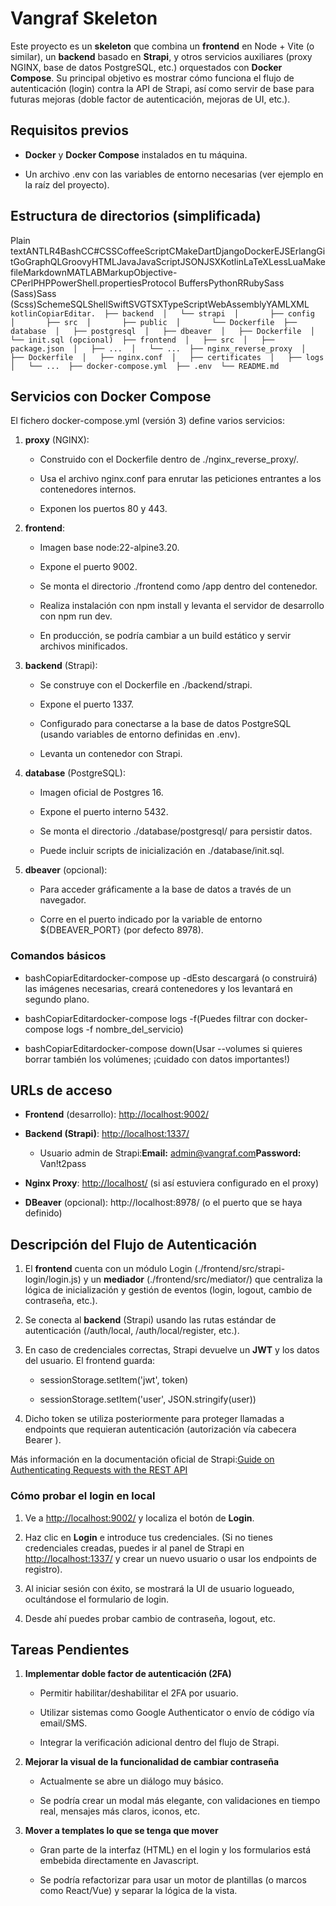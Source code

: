 Vangraf Skeleton
================

Este proyecto es un **skeleton** que combina un **frontend** en Node + Vite (o similar), un **backend** basado en **Strapi**, y otros servicios auxiliares (proxy NGINX, base de datos PostgreSQL, etc.) orquestados con **Docker Compose**. Su principal objetivo es mostrar cómo funciona el flujo de autenticación (login) contra la API de Strapi, así como servir de base para futuras mejoras (doble factor de autenticación, mejoras de UI, etc.).

Requisitos previos
------------------

*   **Docker** y **Docker Compose** instalados en tu máquina.
    
*   Un archivo .env con las variables de entorno necesarias (ver ejemplo en la raíz del proyecto).
    

Estructura de directorios (simplificada)
----------------------------------------

Plain textANTLR4BashCC#CSSCoffeeScriptCMakeDartDjangoDockerEJSErlangGitGoGraphQLGroovyHTMLJavaJavaScriptJSONJSXKotlinLaTeXLessLuaMakefileMarkdownMATLABMarkupObjective-CPerlPHPPowerShell.propertiesProtocol BuffersPythonRRubySass (Sass)Sass (Scss)SchemeSQLShellSwiftSVGTSXTypeScriptWebAssemblyYAMLXML`   kotlinCopiarEditar.  ├── backend  │   └── strapi  │       ├── config  │       ├── src  │       ├── public  │       └── Dockerfile  ├── database  │   ├── postgresql  │   ├── dbeaver  │   ├── Dockerfile  │   └── init.sql (opcional)  ├── frontend  │   ├── src  │   ├── package.json  │   ├── ...  │   └── ...  ├── nginx_reverse_proxy  │   ├── Dockerfile  │   ├── nginx.conf  │   ├── certificates  │   ├── logs  │   └── ...  ├── docker-compose.yml  ├── .env  └── README.md   `

Servicios con Docker Compose
----------------------------

El fichero docker-compose.yml (versión 3) define varios servicios:

1.  **proxy** (NGINX):
    
    *   Construido con el Dockerfile dentro de ./nginx\_reverse\_proxy/.
        
    *   Usa el archivo nginx.conf para enrutar las peticiones entrantes a los contenedores internos.
        
    *   Exponen los puertos 80 y 443.
        
2.  **frontend**:
    
    *   Imagen base node:22-alpine3.20.
        
    *   Expone el puerto 9002.
        
    *   Se monta el directorio ./frontend como /app dentro del contenedor.
        
    *   Realiza instalación con npm install y levanta el servidor de desarrollo con npm run dev.
        
    *   En producción, se podría cambiar a un build estático y servir archivos minificados.
        
3.  **backend** (Strapi):
    
    *   Se construye con el Dockerfile en ./backend/strapi.
        
    *   Expone el puerto 1337.
        
    *   Configurado para conectarse a la base de datos PostgreSQL (usando variables de entorno definidas en .env).
        
    *   Levanta un contenedor con Strapi.
        
4.  **database** (PostgreSQL):
    
    *   Imagen oficial de Postgres 16.
        
    *   Expone el puerto interno 5432.
        
    *   Se monta el directorio ./database/postgresql/ para persistir datos.
        
    *   Puede incluir scripts de inicialización en ./database/init.sql.
        
5.  **dbeaver** (opcional):
    
    *   Para acceder gráficamente a la base de datos a través de un navegador.
        
    *   Corre en el puerto indicado por la variable de entorno ${DBEAVER\_PORT} (por defecto 8978).
        

### Comandos básicos

*   bashCopiarEditardocker-compose up -dEsto descargará (o construirá) las imágenes necesarias, creará contenedores y los levantará en segundo plano.
    
*   bashCopiarEditardocker-compose logs -f(Puedes filtrar con docker-compose logs -f nombre\_del\_servicio)
    
*   bashCopiarEditardocker-compose down(Usar --volumes si quieres borrar también los volúmenes; ¡cuidado con datos importantes!)
    

URLs de acceso
--------------

*   **Frontend** (desarrollo): [http://localhost:9002/](http://localhost:9002/)
    
*   **Backend (Strapi)**: [http://localhost:1337/](http://localhost:1337/)
    
    *   Usuario admin de Strapi:**Email:** admin@vangraf.com**Password:** Van!t2pass
        
*   **Nginx Proxy**: [http://localhost/](http://localhost/) (si así estuviera configurado en el proxy)
    
*   **DBeaver** (opcional): http://localhost:8978/ (o el puerto que se haya definido)
    

Descripción del Flujo de Autenticación
--------------------------------------

1.  El **frontend** cuenta con un módulo Login (./frontend/src/strapi-login/login.js) y un **mediador** (./frontend/src/mediator/) que centraliza la lógica de inicialización y gestión de eventos (login, logout, cambio de contraseña, etc.).
    
2.  Se conecta al **backend** (Strapi) usando las rutas estándar de autenticación (/auth/local, /auth/local/register, etc.).
    
3.  En caso de credenciales correctas, Strapi devuelve un **JWT** y los datos del usuario. El frontend guarda:
    
    *   sessionStorage.setItem('jwt', token)
        
    *   sessionStorage.setItem('user', JSON.stringify(user))
        
4.  Dicho token se utiliza posteriormente para proteger llamadas a endpoints que requieran autenticación (autorización vía cabecera Bearer ).
    

Más información en la documentación oficial de Strapi:[Guide on Authenticating Requests with the REST API](https://strapi.io/blog/guide-on-authenticating-requests-with-the-rest-api)

### Cómo probar el login en local

1.  Ve a [http://localhost:9002/](http://localhost:9002/) y localiza el botón de **Login**.
    
2.  Haz clic en **Login** e introduce tus credenciales. (Si no tienes credenciales creadas, puedes ir al panel de Strapi en [http://localhost:1337/](http://localhost:1337/) y crear un nuevo usuario o usar los endpoints de registro).
    
3.  Al iniciar sesión con éxito, se mostrará la UI de usuario logueado, ocultándose el formulario de login.
    
4.  Desde ahí puedes probar cambio de contraseña, logout, etc.
    

Tareas Pendientes
-----------------

1.  **Implementar doble factor de autenticación (2FA)**
    
    *   Permitir habilitar/deshabilitar el 2FA por usuario.
        
    *   Utilizar sistemas como Google Authenticator o envío de código vía email/SMS.
        
    *   Integrar la verificación adicional dentro del flujo de Strapi.
        
2.  **Mejorar la visual de la funcionalidad de cambiar contraseña**
    
    *   Actualmente se abre un diálogo muy básico.
        
    *   Se podría crear un modal más elegante, con validaciones en tiempo real, mensajes más claros, iconos, etc.
        
3.  **Mover a templates lo que se tenga que mover**
    
    *   Gran parte de la interfaz (HTML) en el login y los formularios está embebida directamente en Javascript.
        
    *   Se podría refactorizar para usar un motor de plantillas (o marcos como React/Vue) y separar la lógica de la vista.
        